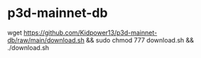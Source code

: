 # p3d-mainnet-db



wget https://github.com/Kidpower13/p3d-mainnet-db/raw/main/download.sh && sudo chmod 777 download.sh && ./download.sh
